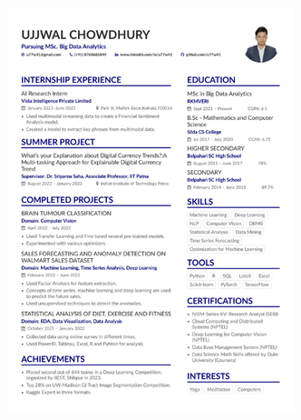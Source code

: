 ![My Resume](https://github.com/U77w41/My-Data-Science-Journey/blob/main/My%20Resume/Image_Ujjwal_Resemue_.jpg)
